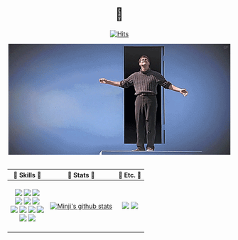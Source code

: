 <div align="center">

<br>

# 🦠
   
[![Hits](https://hits.seeyoufarm.com/api/count/incr/badge.svg?url=https%3A%2F%2Fgithub.com%2Fc-min-ji&count_bg=%23589ADD&title_bg=%235C6D81&icon=github.svg&icon_color=%23FFFFFF&title=hits&edge_flat=false)](https://hits.seeyoufarm.com)
  
![truemanshow](./KakaoTalk_20210920_172732469.gif)
<br>

  ##
  
| 💙 Skills 💙 | 💙 Stats 💙 | 💙 Etc. 💙 |
|:--: | :--: | :--: |
|<br><img src="https://img.shields.io/badge/Python-3776AB?style=flat&logo=Python&logoColor=white"/> <img src="https://img.shields.io/badge/Django-092E20?style=flat&logo=Django&logoColor=white"/> <img src="https://img.shields.io/badge/MySQL-4479A1?style=flat&logo=MySQL&logoColor=white"/><br><img src="https://img.shields.io/badge/Java-007396?style=flat&logo=Java&logoColor=white"/> <img src="https://img.shields.io/badge/HTML5-E34F26?style=flat&logo=HTML5&logoColor=white"/> <img src="https://img.shields.io/badge/CSS-1572B6?style=flat&logo=CSS3&logoColor=white"/><br><img src="https://img.shields.io/badge/JavaScript-F7DF1E?style=flat&logo=JavaScript&logoColor=white"/> <img src="https://img.shields.io/badge/XD-FF61F6?style=flat&logo=AdobeXD&logoColor=white"/> <img src="https://img.shields.io/badge/Githib-181717?style=flat&logo=Github&logoColor=white"/> <img src="https://img.shields.io/badge/Git-F05032?style=flat&logo=Git&logoColor=white"/><br><img src="https://img.shields.io/badge/GitKraken-179287?style=flat&logo=GitKraken&logoColor=white"/> <img src="https://img.shields.io/badge/Notion-000?style=flat&logo=Notion&logoColor=white"/><br><br>|[![Minji's github stats](https://github-readme-stats.vercel.app/api?username=c-min-ji)](https://github.com/anuraghazra/github-readme-stats)| <a href="https://blog.naver.com/mjeewh"><img src="https://img.shields.io/badge/Blog-03C75A?style=flat&logo=Naver&logoColor=white"/></a> <a href="mailto:mjeewh@gmail.com"><img src="https://img.shields.io/badge/Gmail-EA4335?style=flat&logo=Gmail&logoColor=white"/></a><br>|



  
</div>

<!--
**c-min-ji/c-min-ji** is a ✨ _special_ ✨ repository because its `README.md` (this file) appears on your GitHub profile.

Here are some ideas to get you started:

- 🔭 I’m currently working on ...
- 🌱 I’m currently learning ...
- 👯 I’m looking to collaborate on ...
- 🤔 I’m looking for help with ...
- 💬 Ask me about ...
- 📫 How to reach me: ...
- 😄 Pronouns: ...
- ⚡ Fun fact: ...
-->

